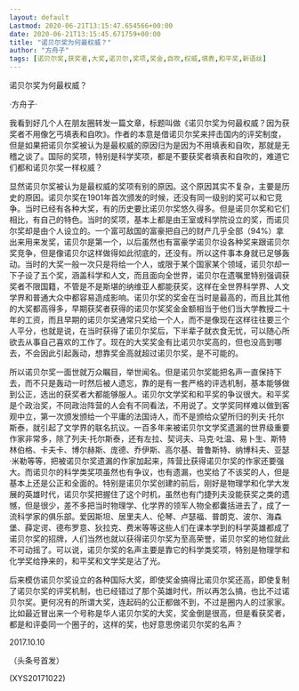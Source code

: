 ```yaml
---
layout: default
Lastmod: 2020-06-21T13:15:47.654566+00:00
date: 2020-06-21T13:15:45.671759+00:00
title: "诺贝尔奖为何最权威？"
author: "方舟子"
tags: [诺贝尔奖,获奖者,大奖,诺贝尔,奖项,奖金,自吹,权威,填表,和平奖,新语丝]
---
```


诺贝尔奖为何最权威？

·方舟子·

我看到好几个人在朋友圈转发一篇文章，标题叫做《诺贝尔奖为何最权威？因为获奖者不用像乞丐填表和自吹》。作者的本意是借诺贝尔奖来抨击国内的评奖制度，但是如果把诺贝尔奖被认为是最权威的原因归为是因为不用填表和自吹，那就是无稽之谈了。国际的奖项，特别是科学奖项，都是不要获奖者填表和自吹的，难道它们都和诺贝尔奖一样权威？

显然诺贝尔奖被认为是最权威的奖项有别的原因。这个原因其实不复杂，主要是历史的原因。诺贝尔奖在1901年首次颁发的时候，还没有同一级别的奖可以和它竞争。当时已经有各种大奖，有的历史要比诺贝尔奖悠久得多。但是诺贝尔奖和它们相比，有自己的特色。当时的奖项，基本上都是由王室或科学院设立的奖，而诺贝尔奖却是由个人设立的。一个富可敌国的富豪把自己的财产几乎全部（94%）拿出来用来发奖，诺贝尔是第一个，以后虽然也有富豪学诺贝尔设各种奖来跟诺贝尔奖竞争，但是像诺贝尔这样做得如此彻底的，还没有。所以这件事本身就已足够轰动。当时的大奖一般一次只是将给一个人，或限于某个国家某个领域，诺贝尔却一下子设了五个奖，涵盖科学和人文，而且面向全世界，诺贝尔在遗嘱里特别强调获奖者不限国籍，不管是不是斯堪的纳维亚人都能获奖，这样在全世界科学界、人文学界和普通大众中都容易造成影响。诺贝尔奖的奖金在当时是最高的，而且比其他的大奖都高得多，早期获奖者获得的诺贝尔奖奖金金额相当于他们当大学教授二十年的工资，而且早期的诺贝尔奖通常只奖给一个人，而不是像现在这样往往要三个人平分，也就是说，在当时获得了诺贝尔奖后，下半辈子就衣食无忧，可以随心所欲去从事自己喜欢的工作了。现在的大奖奖金有比诺贝尔奖高的，但也没高到哪去，不会因此引起轰动，想靠奖金高就超过诺贝尔奖，是不可能的。

所以诺贝尔奖一面世就万众瞩目，举世闻名。但是诺贝尔奖能把名声一直保持下去，而不只是轰动一时然后被人遗忘，靠的是有一套严格的评选机制，基本能够做到公正，选出的获奖者大都能够服人。诺贝尔文学奖和和平奖的争议很大。和平奖是个政治奖，不同政治阵营的人会有不同看法，不用说了。文学奖同样难以做到客观中立，第一次颁发颁给一个平庸的法国诗人，而不是颁给众望所归的列夫·托尔斯泰，就引起了文学界的联名抗议。一百多年来被诺贝尔文学奖遗漏的世界级重要作家非常多，除了列夫·托尔斯泰，还有左拉、契诃夫、马克·吐温、易卜生、斯特林伯格、卡夫卡、博尔赫斯、庞德、乔伊斯、高尔基、普鲁斯特、纳博科夫、亚瑟·米勒等等，把被诺贝尔奖遗漏的作家加起来，阵营比获得诺贝尔奖的作家还要强大。而诺贝尔的科学类奖项虽然也有争议，也有遗漏，也奖给了不该奖的人，但是基本上还是公正和全面的。特别是诺贝尔奖创建的前后，刚好是物理学和化学大发展的英雄时代，诺贝尔奖把握住了这个时机，虽然也有门捷列夫没能获奖之类的遗憾，但是很少，差不多把当时物理学、化学界的领军人物全都囊括进去了，成了一流科学家的俱乐部。爱因斯坦、居里夫人、伦琴、卢瑟福、普朗克、波尔、海森堡、薛定谔、德布罗意、狄拉克、费米等等这些人们在课本学到的科学英雄都成了诺贝尔奖的招牌，人们当然也就以获得诺贝尔奖为至高荣誉，诺贝尔奖的地位就此不可动摇了。可以说，诺贝尔奖的名声主要是靠它的科学类奖项，特别是物理学和化学奖给挣来的，和平奖和文学奖是沾了光。

后来模仿诺贝尔奖设立的各种国际大奖，即使奖金搞得比诺贝尔奖还高，即使复制了诺贝尔奖的评奖机制，也已经错过了那个英雄时代，所以再怎么搞，也比不过诺贝尔奖。更何况有的所谓大奖，连起码的公正都做不到，不过是圈内人的过家家。比如最近冒出来一个号称是华人诺贝尔奖的大奖，奖金倒是很高，但是看获奖者，都是和评委同一个圈子的，这样的奖，也好意思傍诺贝尔奖的名声？

2017.10.10

（头条号首发）

(XYS20171022)

